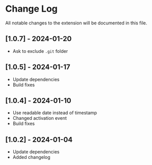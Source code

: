 # Change Log

All notable changes to the extension will be documented in this file.

## [1.0.7] - 2024-01-20

- Ask to exclude `.git` folder

## [1.0.5] - 2024-01-17

- Update dependencies
- Build fixes

## [1.0.4] - 2024-01-10

- Use readable date instead of timestamp
- Changed activation event
- Build fixes

## [1.0.2] - 2024-01-04

- Update dependencies
- Added changelog
